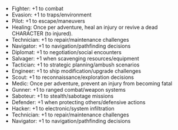 - Fighter: +1 to combat
- Evasion: +1 to traps/environment
- Pilot: +1 to escape/maneuvers
- Healing: Once per adventure, heal an injury or revive a dead CHARACTER (to injured).
- Technician: +1 to repair/maintenance challenges
- Navigator: +1 to navigation/pathfinding decisions
- Diplomat: +1 to negotiation/social encounters
- Salvager: +1 when scavenging resources/equipment
- Tactician: +1 to strategic planning/ambush scenarios
- Engineer: +1 to ship modification/upgrade challenges
- Scout: +1 to reconnaissance/exploration decisions
- Medic: Once per adventure, prevent an injury from becoming fatal
- Gunner: +1 to ranged combat/weapon systems
- Saboteur: +1 to stealth/sabotage missions
- Defender: +1 when protecting others/defensive actions
- Hacker: +1 to electronic/system infiltration
- Technician: +1 to repair/maintenance challenges
- Navigator: +1 to navigation/pathfinding decisions